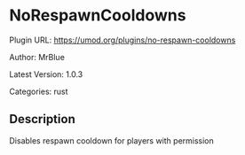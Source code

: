 # NoRespawnCooldowns

Plugin URL: https://umod.org/plugins/no-respawn-cooldowns

Author: MrBlue

Latest Version: 1.0.3

Categories: rust

## Description

Disables respawn cooldown for players with permission
